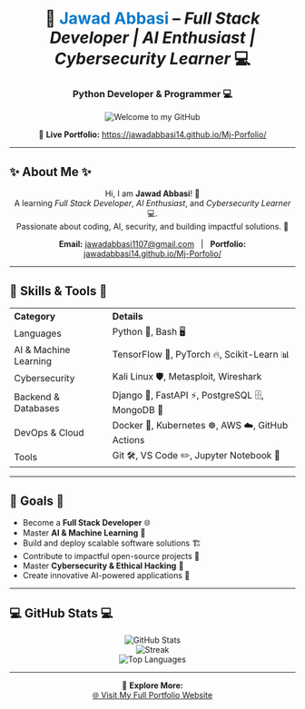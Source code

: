<h1 align="center">
  🚀 <span style="color:#007acc;">Jawad Abbasi</span> – 
  <em>Full Stack Developer | AI Enthusiast | Cybersecurity Learner</em> 💻
</h1>

<h3 align="center">Python Developer &amp; Programmer 💻</h3>

<!-- 👇 Typing animation badge (Welcome text) -->
<p align="center">
  <img src="https://readme-typing-svg.demolab.com?font=Fira+Code&size=22&duration=4000&pause=1000&color=00C9FF&center=true&vCenter=true&multiline=true&width=500&lines=Welcome+to+my+GitHub!+👋;Explore+my+work%2C+projects%2C+and+skills." alt="Welcome to my GitHub" />
</p>

<p align="center">
  🔗 <strong>Live Portfolio:</strong>  
  <a href="https://jawadabbasi14.github.io/Mj-Porfolio/" target="_blank">
    https://jawadabbasi14.github.io/Mj-Porfolio/
  </a>
</p>

---

## ✨ About Me ✨
<p align="center">
  Hi, I am <strong>Jawad Abbasi</strong>! 🚀<br />
  A learning <em>Full Stack Developer</em>, <em>AI Enthusiast</em>, and <em>Cybersecurity Learner</em> 💻.<br />
  Passionate about coding, AI, security, and building impactful solutions. 🌟
</p>

<p align="center">
  <strong>Email:</strong> <a href="mailto:jawadabbasi1107@gmail.com">jawadabbasi1107@gmail.com</a> &nbsp;&nbsp;|&nbsp;&nbsp;
  <strong>Portfolio:</strong> <a href="https://jawadabbasi14.github.io/Mj-Porfolio/" target="_blank">jawadabbasi14.github.io/Mj-Porfolio/</a>
</p>

---

## 🌟 Skills & Tools 🌟

<table>
  <tr>
    <th align="left">Category</th>
    <th align="left">Details</th>
  </tr>
  <tr>
    <td>Languages</td>
    <td>Python 🐍, Bash 🖥️</td>
  </tr>
  <tr>
    <td>AI &amp; Machine Learning</td>
    <td>TensorFlow 🔬, PyTorch 🔥, Scikit-Learn 📊</td>
  </tr>
  <tr>
    <td>Cybersecurity</td>
    <td>Kali Linux 🛡️, Metasploit, Wireshark</td>
  </tr>
  <tr>
    <td>Backend &amp; Databases</td>
    <td>Django 🍃, FastAPI ⚡, PostgreSQL 🗄️, MongoDB 🍃</td>
  </tr>
  <tr>
    <td>DevOps &amp; Cloud</td>
    <td>Docker 🐳, Kubernetes ☸️, AWS ☁️, GitHub Actions</td>
  </tr>
  <tr>
    <td>Tools</td>
    <td>Git 🛠️, VS Code ✏️, Jupyter Notebook 📒</td>
  </tr>
</table>

---

## 🚀 Goals 🚀

- Become a **Full Stack Developer** 🌐  
- Master **AI & Machine Learning** 🤖  
- Build and deploy scalable software solutions 🏗️  
- Contribute to impactful open-source projects 🌟  
- Master **Cybersecurity & Ethical Hacking** 🔐  
- Create innovative AI-powered applications 🚀  

---

## 💻 GitHub Stats 💻

<p align="center">
  <img src="https://github-readme-stats.vercel.app/api?username=JawadAbbasi14&show_icons=true&theme=radical" alt="GitHub Stats" /><br />
  <img src="https://github-readme-streak-stats.herokuapp.com/?user=JawadAbbasi14&theme=radical" alt="Streak" /><br />
  <img src="https://github-readme-stats.vercel.app/api/top-langs/?username=JawadAbbasi14&layout=compact&theme=radical" alt="Top Languages" />
</p>

---

<div align="center">
  🔗 <strong>Explore More:</strong><br />
  <a href="https://jawadabbasi14.github.io/Mj-Porfolio/" target="_blank">🌐 Visit My Full Portfolio Website</a>
</div>
